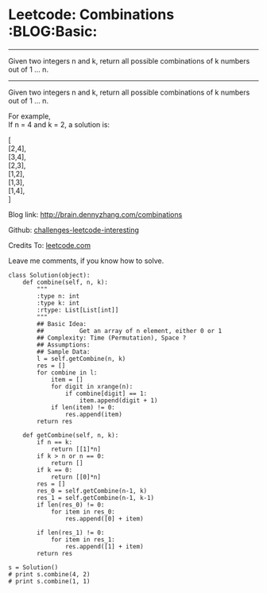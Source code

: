 # Leetcode: Combinations     :BLOG:Basic:


---

Given two integers n and k, return all possible combinations of k numbers out of 1 &#x2026; n.  

---

Given two integers n and k, return all possible combinations of k numbers out of 1 &#x2026; n.  

For example,  
If n = 4 and k = 2, a solution is:  

[  
  [2,4],  
  [3,4],  
  [2,3],  
  [1,2],  
  [1,3],  
  [1,4],  
]  

Blog link: <http://brain.dennyzhang.com/combinations>  

Github: [challenges-leetcode-interesting](https://github.com/DennyZhang/challenges-leetcode-interesting/tree/master/combinations)  

Credits To: [leetcode.com](https://leetcode.com/problems/combinations/description)  

Leave me comments, if you know how to solve.  

    class Solution(object):
        def combine(self, n, k):
            """
            :type n: int
            :type k: int
            :rtype: List[List[int]]
            """
            ## Basic Idea:
            ##          Get an array of n element, either 0 or 1
            ## Complexity: Time (Permutation), Space ?
            ## Assumptions:
            ## Sample Data:
            l = self.getCombine(n, k)
            res = []
            for combine in l:
                item = []
                for digit in xrange(n):
                    if combine[digit] == 1:
                        item.append(digit + 1)
                if len(item) != 0:
                    res.append(item)
            return res
    
        def getCombine(self, n, k):
            if n == k:
                return [[1]*n]
            if k > n or n == 0:
                return []
            if k == 0:
                return [[0]*n]
            res = []
            res_0 = self.getCombine(n-1, k)
            res_1 = self.getCombine(n-1, k-1)
            if len(res_0) != 0:
                for item in res_0:
                    res.append([0] + item)
    
            if len(res_1) != 0:
                for item in res_1:
                    res.append([1] + item)
            return res
    
    s = Solution()
    # print s.combine(4, 2)
    # print s.combine(1, 1)